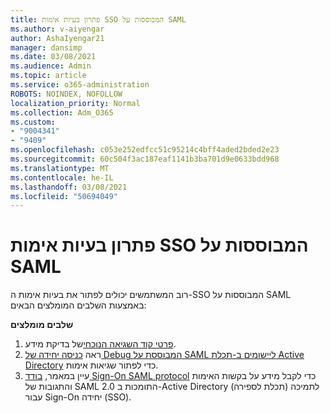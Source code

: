 ```yaml
---
title: פתרון בעיות אימות SSO המבוססות על SAML
ms.author: v-aiyengar
author: AshaIyengar21
manager: dansimp
ms.date: 03/08/2021
ms.audience: Admin
ms.topic: article
ms.service: o365-administration
ROBOTS: NOINDEX, NOFOLLOW
localization_priority: Normal
ms.collection: Adm_O365
ms.custom:
- "9004341"
- "9409"
ms.openlocfilehash: c053e252edfcc51c95214c4bff4aded2bded2e23
ms.sourcegitcommit: 60c504f3ac187eaf1141b3ba701d9e0633bdd968
ms.translationtype: MT
ms.contentlocale: he-IL
ms.lasthandoff: 03/08/2021
ms.locfileid: "50694049"
---
```

# <a name="troubleshoot-saml-based-sso-authentication-issues"></a>פתרון בעיות אימות SSO המבוססות על SAML

רוב המשתמשים יכולים לפתור את בעיות אימות ה-SSO המבוססות על SAML באמצעות השלבים המומלצים הבאים:

**שלבים מומלצים**
1. [פרטי קוד השגיאה הנוכחי](https://docs.microsoft.com/azure/active-directory/develop/reference-aadsts-error-codes#lookup-current-error-code-information)של בדיקת מידע.
1. ראה [כניסה יחידה של Debug המבוססת על SAML ליישומים ב-תכלת Active Directory](https://docs.microsoft.com/azure/active-directory/manage-apps/debug-saml-sso-issues) כדי לפתור שגיאות אימות.
1. עיין במאמר, [בודד Sign-On SAML protocol](https://docs.microsoft.com/azure/active-directory/develop/single-sign-on-saml-protocol) כדי לקבל מידע על בקשות האימות והתגובות של SAML 2.0 התומכות ב-Active Directory (תכלת לספירה) לתמיכה עבור Sign-On יחידה (SSO).


